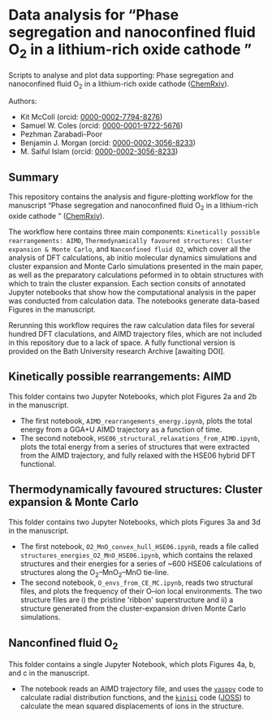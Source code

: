 # Data analysis for &ldquo;Phase segregation and nanoconfined fluid O<sub>2</sub> in a lithium-rich oxide cathode &rdquo;
Scripts to analyse and plot data supporting: Phase segregation and nanoconfined fluid O<sub>2</sub> in a lithium-rich oxide cathode ([ChemRxiv](https://chemrxiv.org/engage/chemrxiv/article-details/65b261ab9138d23161b931bd)).

Authors:
- Kit McColl (orcid: [0000-0002-7794-8276](https://orcid.org/0000-0002-7794-8276)) 
- Samuel W. Coles (orcid: [0000-0001-9722-5676](https://orcid.org/0000-0001-9722-5676))
- Pezhman Zarabadi-Poor
- Benjamin J. Morgan (orcid: [0000-0002-3056-8233](https://orcid.org/0000-0002-3056-8233))
- M. Saiful Islam (orcid: [0000-0002-3056-8233](https://orcid.org/0000-0003-0373-116X))

## Summary
This repository contains the analysis and figure-plotting workflow for the manuscript &ldquo;Phase segregation and nanoconfined fluid O<sub>2</sub> in a lithium-rich oxide cathode &rdquo; ([ChemRxiv](https://chemrxiv.org/engage/chemrxiv/article-details/65b261ab9138d23161b931bd)).

The workflow here contains three main components: `Kinetically possible rearrangements: AIMD`, `Thermodynamically favoured structures: Cluster expansion & Monte Carlo`, and `Nanconfined fluid O2`, which cover all the analysis of DFT calculations, ab initio molecular dynamics simulations and cluster expansion and Monte Carlo simulations presented in the main paper, as well as the preparatory calculations peformed in to obtain structures with which to train the cluster expansion. Each section consits of annotated Jupyter notebooks that show how the computational analysis in the paper was conducted from calculation data. The notebooks generate data-based Figures in the manuscript. 

Rerunning this workflow requires the raw calculation data files for several hundred DFT claculations, and AIMD trajectory files, which are not included in this repository due to a lack of space. A fully functional version is provided on the Bath University research Archive [awaiting DOI].

## Kinetically possible rearrangements: AIMD
This folder contains two Jupyter Notebooks, which plot Figures 2a and 2b in the manuscript. 
- The first notebook, `AIMD_rearrangements_energy.ipynb`, plots the total energy from a GGA+U AIMD trajectory as a function of time.
- The second notebook, `HSE06_structural_relaxations_from_AIMD.ipynb`, plots the total energy from a series of structures that were extracted from the AIMD trajectory, and fully relaxed with the HSE06 hybrid DFT functional. 

## Thermodynamically favoured structures: Cluster expansion & Monte Carlo
This folder contains two Jupyter Notebooks, which plots Figures 3a and 3d in the manuscript. 
- The first notebook, `O2_MnO_convex_hull_HSE06.ipynb`, reads a file called `structures_energies_O2_MnO_HSE06.ipynb`, which contains the relaxed structures and their energies for a series of ~600 HSE06 calculations of structures along the O<sub>2</sub>–MnO<sub>2</sub>–MnO tie-line.
- The second notebook, `O_envs_from_CE_MC.ipynb`, reads two structural files, and plots the frequency of their O–ion local environments. The two structure files are i) the pristine 'ribbon' superstructure and ii) a structure generated from the cluster-expansion driven Monte Carlo simulations. 

## Nanconfined fluid O<sub>2</sub>
This folder contains a single Jupyter Notebook, which plots Figures 4a, b, and c in the manuscript. 
- The notebook reads an AIMD trajectory file, and uses the [`vasppy`](https://github.com/bjmorgan/vasppy) code to calculate radial distribution functions, and the [`kinisi`](https://github.com/bjmorgan/kinisi) code ([JOSS](https://joss.theoj.org/papers/10.21105/joss.05984)) to calculate the mean squared displacements of ions in the structure. 

